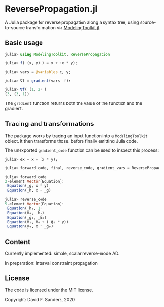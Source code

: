 # ReversePropagation.jl

A Julia package for reverse propagation along a syntax tree, using source-to-source transformation via [ModelingToolkit.jl](https://github.com/SciML/ModelingToolkit.jl).


## Basic usage

```jl
julia> using ModelingToolkit, ReversePropagation

julia> f( (x, y) ) = x + (x * y);

julia> vars = @variables x, y;

julia> ∇f = gradient(vars, f);

julia> ∇f( (1, 2) )
(3, (3, 1))
```

The `gradient` function returns both the value of the function and the gradient.

## Tracing and transformations

The package works by tracing an input function into a `ModelingToolkit` object. It then transforms those, before finally emitting Julia code.

The unexported `gradient_code` function can be used to inspect this process:

```jl
julia> ex = x + (x * y);

julia> forward_code, final, reverse_code, gradient_vars = ReversePropagation.gradient_code(vars, ex);

julia> forward_code
2-element Vector{Equation}:
 Equation(_g, x * y)
 Equation(_h, x + _g)

julia> reverse_code
5-element Vector{Equation}:
 Equation(_h̄₀, 1)
 Equation(x̄₀, _h̄₀)
 Equation(_ḡ₀, _h̄₀)
 Equation(x̄₁, x̄₀ + (_ḡ₀ * y))
 Equation(ȳ₀, x * _ḡ₀)
 ```

## Content
Currently implemented: simple, scalar reverse-mode AD. 

In preparation: Interval constraint propagation

## License
The code is licensed under the MIT license.

Copyright: David P. Sanders, 2020
